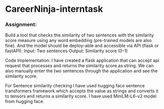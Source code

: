 # CareerNinja-interntask

### Assignment:<br>
Build a tool that checks the similarity of two sentences with the similarity score measure using any word embedding (pre-trained models are also fine). And the model should be deploy-able and accessible via API (flask or fastAPI).
Input: Two sentences
Output: Similarity score (0-1)

Code Implementation:
I have created a flask application that can accept api request that processes and returns the similarity score as string. We can also manually enter the two sentences through the application and see the similarity score.

For Sentence similarity checking I have used hugging face sentence transformers framework which accepts the value as strings and converts it to tensors and returns a similarity score. I have used MiniLM-L6-v2 model from hugging face.
